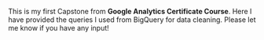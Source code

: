 This is my first Capstone from **Google Analytics Certificate Course**. 
Here I have provided the queries I used from BigQuery for data cleaning. Please let me know if you have any input!
